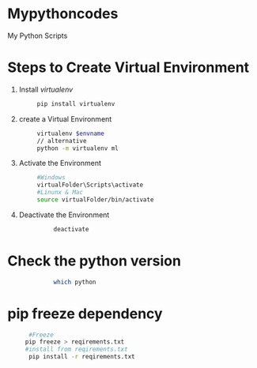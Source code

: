 # Mypythoncodes
My Python Scripts

# Steps to Create Virtual Environment

1. Install *virtualenv*
   ```bash
        pip install virtualenv 
   ```
2. create a Virtual Environment
   ```bash
        virtualenv $envname
        // alternative
        python -m virtualenv ml
   ```
3. Activate the Environment
   ```bash
        #Windows 
        virtualFolder\Scripts\activate
        #Linunx & Mac
        source virtualFolder/bin/activate
4.  Deactivate the Environment
   ```bash
                deactivate
   ```

# Check the python version 
   ```bash
                which python
   ```

# pip freeze dependency
  ```bash
        #Freeze
       pip freeze > reqirements.txt
       #install from reqirements.txt
        pip install -r reqirements.txt 
  ```
